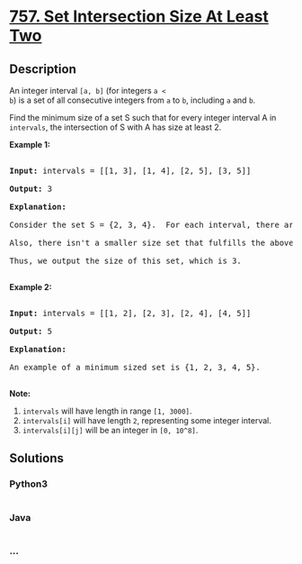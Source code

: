 # [757. Set Intersection Size At Least Two](https://leetcode.com/problems/set-intersection-size-at-least-two)

## Description
<p>
An integer interval <code>[a, b]</code> (for integers <code>a < b</code>) is a set of all consecutive integers from <code>a</code> to <code>b</code>, including <code>a</code> and <code>b</code>.
</p><p>
Find the minimum size of a set S such that for every integer interval A in <code>intervals</code>, the intersection of S with A has size at least 2.
</p>

<p><b>Example 1:</b><br />
<pre>
<b>Input:</b> intervals = [[1, 3], [1, 4], [2, 5], [3, 5]]
<b>Output:</b> 3
<b>Explanation:</b>
Consider the set S = {2, 3, 4}.  For each interval, there are at least 2 elements from S in the interval.
Also, there isn't a smaller size set that fulfills the above condition.
Thus, we output the size of this set, which is 3.
</pre>
</p>

<p><b>Example 2:</b><br />
<pre>
<b>Input:</b> intervals = [[1, 2], [2, 3], [2, 4], [4, 5]]
<b>Output:</b> 5
<b>Explanation:</b>
An example of a minimum sized set is {1, 2, 3, 4, 5}.
</pre>
</p>

<p><b>Note:</b><br><ol>
<li><code>intervals</code> will have length in range <code>[1, 3000]</code>.</li>
<li><code>intervals[i]</code> will have length <code>2</code>, representing some integer interval.</li>
<li><code>intervals[i][j]</code> will be an integer in <code>[0, 10^8]</code>.</li>
</ol></p>


## Solutions


### Python3

```python

```

### Java

```java

```

### ...
```

```
